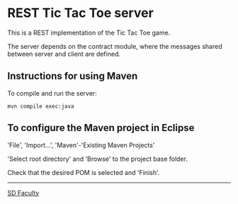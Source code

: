# REST Tic Tac Toe server

This is a REST implementation of the Tic Tac Toe game.

The server depends on the contract module, where the messages shared between server and client are defined. 

## Instructions for using Maven

To compile and run the server:

```
mvn compile exec:java
```


## To configure the Maven project in Eclipse

'File', 'Import...', 'Maven'-'Existing Maven Projects'

'Select root directory' and 'Browse' to the project base folder.

Check that the desired POM is selected and 'Finish'.


----

[SD Faculty](mailto:leic-sod@disciplinas.tecnico.ulisboa.pt)
